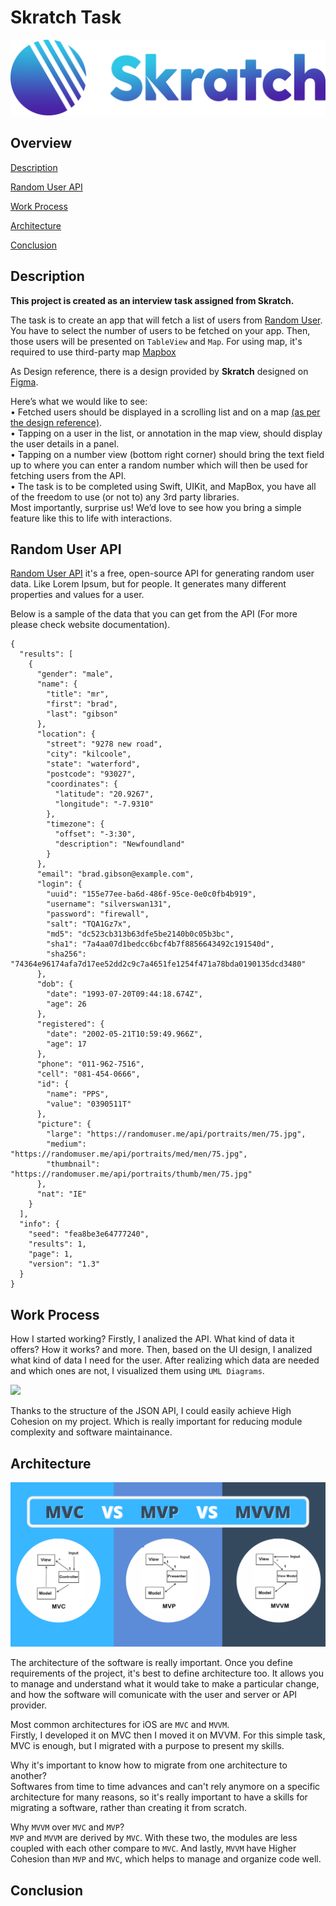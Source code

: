 # Skratch Task
<img src="SkratchLogo.png">

## Overview
[Description](Description)

[Random User API](Random-User-API)

[Work Process](Work-Process)

[Architecture](Architecture)

[Conclusion](Conclusion)

## Description
**This project is created as an interview task assigned from Skratch.**

The task is to create an app that will fetch a list of users from <a href="https://randomuser.me/">Random User</a>. You have to select the number of users to be fetched on your app. Then, those users will be presented on `TableView` and `Map`.
For using map, it's required to use third-party map <a href="https://www.mapbox.com">Mapbox</a>

As Design reference, there is a design provided by **Skratch** designed on <a href="https://www.figma.com/file/74Xvu3tfj3sJva6NfTtIg4/Friend-List-Task ">Figma</a>. 

Here’s what we would like to see:<br>
• Fetched users should be displayed in a scrolling list and on a map <a href="https://www.figma.com/file/74Xvu3tfj3sJva6NfTtIg4/Friend-List-Task ">(as per the design reference)</a>.<br>
• Tapping on a user in the list, or annotation in the map view, should display the user details in a panel.<br>
• Tapping on a number view (bottom right corner) should bring the text field up to where you can enter a random number which will then be used for fetching users from the API.<br>
• The task is to be completed using Swift, UIKit, and MapBox, you have all of the freedom to use (or not to) any 3rd party libraries.<br>
Most importantly, surprise us! We’d love to see how you bring a simple feature like this to life with interactions.

## Random User API
<a href="https://randomuser.me/">Random User API</a> it's a free, open-source API for generating random user data. Like Lorem Ipsum, but for people. It generates many different properties and values for a user.

Below is a sample of the data that you can get from the API (For more please check website documentation).
```
{
  "results": [
    {
      "gender": "male",
      "name": {
        "title": "mr",
        "first": "brad",
        "last": "gibson"
      },
      "location": {
        "street": "9278 new road",
        "city": "kilcoole",
        "state": "waterford",
        "postcode": "93027",
        "coordinates": {
          "latitude": "20.9267",
          "longitude": "-7.9310"
        },
        "timezone": {
          "offset": "-3:30",
          "description": "Newfoundland"
        }
      },
      "email": "brad.gibson@example.com",
      "login": {
        "uuid": "155e77ee-ba6d-486f-95ce-0e0c0fb4b919",
        "username": "silverswan131",
        "password": "firewall",
        "salt": "TQA1Gz7x",
        "md5": "dc523cb313b63dfe5be2140b0c05b3bc",
        "sha1": "7a4aa07d1bedcc6bcf4b7f8856643492c191540d",
        "sha256": "74364e96174afa7d17ee52dd2c9c7a4651fe1254f471a78bda0190135dcd3480"
      },
      "dob": {
        "date": "1993-07-20T09:44:18.674Z",
        "age": 26
      },
      "registered": {
        "date": "2002-05-21T10:59:49.966Z",
        "age": 17
      },
      "phone": "011-962-7516",
      "cell": "081-454-0666",
      "id": {
        "name": "PPS",
        "value": "0390511T"
      },
      "picture": {
        "large": "https://randomuser.me/api/portraits/men/75.jpg",
        "medium": "https://randomuser.me/api/portraits/med/men/75.jpg",
        "thumbnail": "https://randomuser.me/api/portraits/thumb/men/75.jpg"
      },
      "nat": "IE"
    }
  ],
  "info": {
    "seed": "fea8be3e64777240",
    "results": 1,
    "page": 1,
    "version": "1.3"
  }
}
```
## Work Process
How I started working?
Firstly, I analized the API. What kind of data it offers? How it works? and more.
Then, based on the UI design, I analized what kind of data I need for the user. After realizing which data are needed and which ones are not, I visualized them using `UML Diagrams`. 

<img src="right-arrow.svg">

Thanks to the structure of the JSON API, I could easily achieve High Cohesion on my project. Which is really important for reducing module complexity and software maintainance.


## Architecture

<img src="mvc-mvp-mvvm.png">

The architecture of the software is really important. Once you define requirements of the project, it's best to define architecture too. It allows you to manage and understand what it would take to make a particular change, and how the software will comunicate with the user and server or API provider.

Most common architectures for iOS are `MVC` and `MVVM`.<br>
Firstly, I developed it on MVC then I moved it on MVVM. For this simple task, MVC is enough, but I migrated with a purpose to present my skills.<br>

Why it's important to know how to migrate from one architecture to another?<br>
Softwares from time to time advances and can't rely anymore on a specific architecture for many reasons, so it's really important to have a skills for migrating a software, rather than creating it from scratch.

Why `MVVM` over `MVC` and `MVP`? <br>
`MVP` and `MVVM` are derived by `MVC`. With these two, the modules are less coupled with each other compare to `MVC`. And lastly, `MVVM` have Higher Cohesion than `MVP` and `MVC`, which helps to manage and organize code well.


## Conclusion
